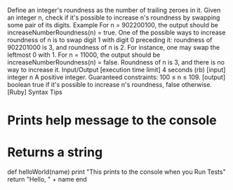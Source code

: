Define an integer's roundness as the number of trailing zeroes in it.
Given an integer n, check if it's possible to increase n's roundness by swapping some pair of its digits.
Example
For n = 902200100, the output should be
increaseNumberRoundness(n) = true.
One of the possible ways to increase roundness of n is to swap digit 1 with digit 0 preceding it: roundness of 902201000 is 3, and roundness of n is 2.
For instance, one may swap the leftmost 0 with 1.
For n = 11000, the output should be
increaseNumberRoundness(n) = false.
Roundness of n is 3, and there is no way to increase it.
Input/Output
[execution time limit] 4 seconds (rb)
[input] integer n
A positive integer.
Guaranteed constraints:
100 ≤ n ≤ 109.
[output] boolean
true if it's possible to increase n's roundness, false otherwise.
[Ruby] Syntax Tips
# Prints help message to the console
# Returns a string
def helloWorld(name)
    print "This prints to the console when you Run Tests"
    return "Hello, " + name
end
